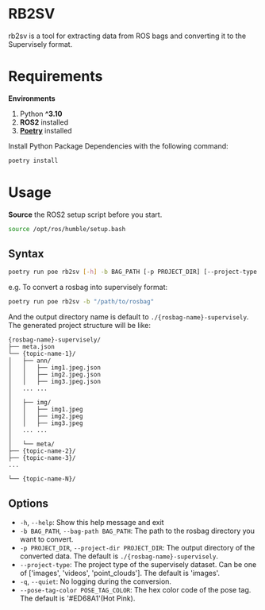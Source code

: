 # RB2SV
rb2sv is a tool for extracting data from ROS bags and converting it to the Supervisely format.

# Requirements
**Environments**<br>
1. Python **^3.10**
2. **ROS2** installed
3. [**Poetry**](https://python-poetry.org/docs/) installed

Install Python Package Dependencies with the following command:
```bash
poetry install
```

# Usage
**Source** the ROS2 setup script before you start.
```bash
source /opt/ros/humble/setup.bash
```

## Syntax
```bash
poetry run poe rb2sv [-h] -b BAG_PATH [-p PROJECT_DIR] [--project-type {images}] [-q] [--pose-tag-color POSE_TAG_COLOR]
```
e.g. To convert a rosbag into supervisely format:
```bash
poetry run poe rb2sv -b "/path/to/rosbag"
```
And the output directory name is default to `./{rosbag-name}-supervisely`.<br>
The generated project structure will be like:
```
{rosbag-name}-supervisely/
├── meta.json
└── {topic-name-1}/
│   ├── ann/
│   │   ├── img1.jpeg.json
│   │   ├── img2.jpeg.json
│   │   ├── img3.jpeg.json
│   ... ...
│
│   ├── img/
│   │   ├── img1.jpeg
│   │   ├── img2.jpeg
│   │   ├── img3.jpeg
│   ... ...
│
│   └── meta/
├── {topic-name-2}/
├── {topic-name-3}/
...

└── {topic-name-N}/
```

## Options
- `-h`, `--help`: Show this help message and exit
- `-b BAG_PATH`, `--bag-path BAG_PATH`: The path to the rosbag directory you want to convert.
- `-p PROJECT_DIR`, `--project-dir PROJECT_DIR`: The output directory of the converted data. The default is `./{rosbag-name}-supervisely`.
- `--project-type`: The project type of the supervisely dataset. Can be one of ['images', 'videos', 'point_clouds']. The default is 'images'.
- `-q`, `--quiet`: No logging during the conversion.
- `--pose-tag-color POSE_TAG_COLOR`: The hex color code of the pose tag. The default is '#ED68A1'(Hot Pink).
